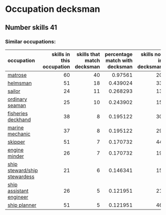 # Occupation decksman
## Number skills 41
### Similar occupations:
| occupation                                                      |   skills in this occupation |   skills that match decksman |   percentage match with decksman |   skills not in decksman |
|:----------------------------------------------------------------|----------------------------:|-----------------------------:|---------------------------------:|-------------------------:|
| [matrose](matrose.md)                                           |                          60 |                           40 |                         0.97561  |                       20 |
| [helmsman](helmsman.md)                                         |                          51 |                           18 |                         0.439024 |                       33 |
| [sailor](sailor.md)                                             |                          24 |                           11 |                         0.268293 |                       13 |
| [ordinary seaman](ordinary_seaman.md)                           |                          25 |                           10 |                         0.243902 |                       15 |
| [fisheries deckhand](fisheries_deckhand.md)                     |                          38 |                            8 |                         0.195122 |                       30 |
| [marine mechanic](marine_mechanic.md)                           |                          37 |                            8 |                         0.195122 |                       29 |
| [skipper](skipper.md)                                           |                          51 |                            7 |                         0.170732 |                       44 |
| [engine minder](engine_minder.md)                               |                          26 |                            7 |                         0.170732 |                       19 |
| [ship steward/ship stewardess](ship_steward-ship_stewardess.md) |                          21 |                            6 |                         0.146341 |                       15 |
| [ship assistant engineer](ship_assistant_engineer.md)           |                          26 |                            5 |                         0.121951 |                       21 |
| [ship planner](ship_planner.md)                                 |                          51 |                            5 |                         0.121951 |                       46 |
